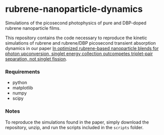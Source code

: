 # rubrene-nanoparticle-dynamics
Simulations of the picosecond photophysics of pure and DBP-doped rubrene nanoparticle films.

This repository contains the code necessary to reproduce the kinetic simulations of rubrene and rubrene/DBP picosecond transient absorption dynamics in our paper [In optimized rubrene-based nanoparticle blends for photon upconversion, singlet energy collection outcompetes triplet-pair separation, not singlet fission](https://doi.org/10.1039/D1TC02955J).

### Requirements
- python
- matplotlib
- numpy
- scipy

### Notes
To reproduce the simulations found in the paper, simply download the repository, unzip, and run the scripts included in the ```scripts``` folder.
